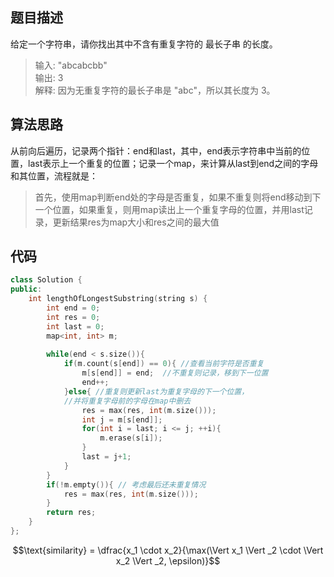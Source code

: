 ## 题目描述

给定一个字符串，请你找出其中不含有重复字符的 最长子串 的长度。
> 输入: "abcabcbb"  
  输出: 3  
  解释: 因为无重复字符的最长子串是 "abc"，所以其长度为 3。

## 算法思路

从前向后遍历，记录两个指针：end和last，其中，end表示字符串中当前的位置，last表示上一个重复的位置；记录一个map，来计算从last到end之间的字母和其位置，流程就是：
> 首先，使用map判断end处的字母是否重复，如果不重复则将end移动到下一个位置，如果重复，则用map读出上一个重复字母的位置，并用last记录，更新结果res为map大小和res之间的最大值

## 代码

```c++
class Solution {
public:
    int lengthOfLongestSubstring(string s) {
        int end = 0;
        int res = 0;
        int last = 0;
        map<int, int> m;
        
        while(end < s.size()){
            if(m.count(s[end]) == 0){ //查看当前字符是否重复
                m[s[end]] = end;  //不重复则记录，移到下一位置
                end++;
            }else{ //重复则更新last为重复字母的下一个位置，
            //并将重复字母前的字母在map中删去
                res = max(res, int(m.size()));
                int j = m[s[end]];
                for(int i = last; i <= j; ++i){
                    m.erase(s[i]);
                }
                last = j+1;
            }
        }
        if(!m.empty()){ // 考虑最后还未重复情况
            res = max(res, int(m.size()));
        }
        return res;
    }
};
```

```math
\text{similarity} = \dfrac{x_1 \cdot x_2}{\max(\Vert x_1 \Vert _2 \cdot \Vert x_2 \Vert _2, \epsilon)}
```